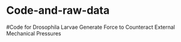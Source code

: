# Code-and-raw-data
 #Code for Drosophila Larvae Generate Force to Counteract External Mechanical Pressures
